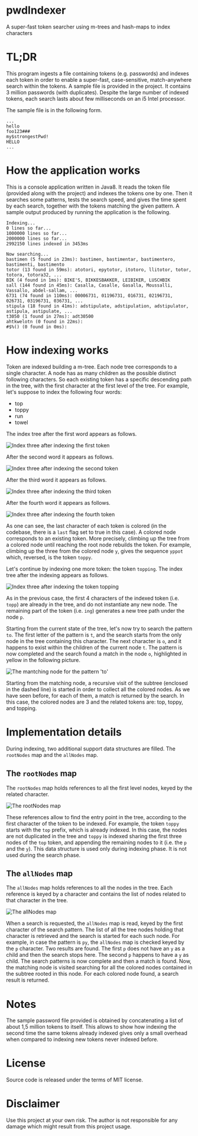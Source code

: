 # pwdIndexer
A super-fast token searcher using m-trees and hash-maps to index characters

# TL;DR

This program ingests a file containing tokens (e.g. passwords) and indexes each token in order to enable a super-fast, case-sensitive, match-anywhere search within the tokens. A sample file is provided in the project. It contains 3 million passwords (with duplicates). Despite the large number of indexed tokens, each search lasts about few milliseconds on an i5 Intel processor.

The sample file is in the following form.

```
...
hello
foo123###
my$strongestPwd!
HELLO
...
```

# How the application works

This is a console application written in Java8. It reads the token file (provided along with the project) and indexes the tokens one by one. Then it searches some patterns, tests the search speed, and gives the time spent by each search, together with the tokens matching the given pattern. A sample output produced by running the application is the following.

```
Indexing...
0 lines so far...
1000000 lines so far...
2000000 lines so far...
2992150 lines indexed in 3453ms

Now searching...
bastimen (5 found in 23ms): bastimen, bastimentar, bastimentero, bastimenti, bastimento
totor (13 found in 59ms): atotori, epytotor, itotoro, llitotor, totor, totora, totora32, ...
BIK (4 found in 1ms): BIKE'S, BIKKESBAKKER, LEIBIKER, LUSCHBIK
sall (144 found in 45ms): Casalla, Casalle, Gasalla, Moussalli, Vassallo, abdel-sallam, ...
6731 (74 found in 110ms): 00006731, 01196731, 016731, 02196731, 026731, 03196731, 036731, ...
stipula (18 found in 41ms): adstipulate, adstipulation, adstipulator, astipula, astipulate, ...
t3050 (1 found in 27ms): adt30500
ahtkwelotn (0 found in 22ms): 
#$%() (0 found in 0ms):
```

# How indexing works

Token are indexed building a m-tree. Each node tree corresponds to a single character. A node has as many children as the possible distinct following characters. So each existing token has a specific descending path in the tree, with the first character at the first level of the tree. For example, let's suppose to index the following four words:

* top
* toppy
* run
* towel

The index tree after the first word appears as follows.

![Index three after indexing the first token](/docs/first.png?raw=true "Index three after indexing the first token")

After the second word it appears as follows.

![Index three after indexing the second token](/docs/second.png?raw=true "Index three after indexing the second token")

After the third word it appears as follows.

![Index three after indexing the third token](/docs/third.png?raw=true "Index three after indexing the third token")

After the fourth word it appears as follows.

![Index three after indexing the fourth token](/docs/fourth.png?raw=true "Index three after indexing the fourth token")

As one can see, the last character of each token is colored (in the codebase, there is a `last` flag set to true in this case). A colored node corresponds to an existing token. More precisely, climbing up the tree from a colored node until reaching the root node rebuilds the token. For example, climbing up the three from the colored node `y`, gives the sequence `yppot` which, reversed, is the token `toppy`.

Let's continue by indexing one more token: the token `topping`. The index tree after the indexing appears as follows.

![Index three after indexing the token topping](/docs/fifth.png?raw=true "Index three after indexing the token topping")

As in the previous case, the first 4 characters of the indexed token (i.e. `topp`) are already in the tree, and do not instantiate any new node. The remaining part of the token (i.e. `ing`) generates a new tree path under the node `p`.

Starting from the current state of the tree, let's now try to search the pattern `to`. The first letter of the pattern is `t`, and the search starts from the only node in the tree containing this character. The next character is `o`, and it happens to exist within the children of the current node `t`. The pattern is now completed and the search found a match in the node `o`, highlighted in yellow in the following picture.

![The mantching node for the pattern 'to'](/docs/sixth.png?raw=true "The mantching node for the pattern 'to'")

Starting from the matching node, a recursive visit of the subtree (enclosed in the dashed line) is started in order to collect all the colored nodes. As we have seen before, for each of them, a match is returned by the search. In this case, the colored nodes are 3 and the related tokens are: top, toppy, and topping.

# Implementation details

During indexing, two additional support data structures are filled. The `rootNodes` map and the `allNodes` map.

## The `rootNodes` map

The `rootNodes` map holds references to all the first level nodes, keyed by the related character.

![The rootNodes map](/docs/rootNodes.png?raw=true "The rootNodes map")

These references allow to find the entry point in the tree, according to the first character of the token to be indexed. For example, the token `toppy` starts with the `top` prefix, which is already indexed. In this case, the nodes are not duplicated in the tree and `toppy` is indexed sharing the first three nodes of the `top` token, and appending the remaining nodes to it (i.e. the `p` and the `y`). This data structure is used only during indexing phase. It is not used during the search phase.

## The `allNodes` map

The `allNodes` map holds references to all the nodes in the tree. Each reference is keyed by a character and contains the list of nodes related to that character in the tree.

![The allNodes map](/docs/allNodes.png?raw=true "The allNodes map")

When a search is requested, the `allNodes` map is read, keyed by the first character of the search pattern. The list of all the tree nodes holding that character is retrieved and the search is started for each such node. For example, in case the pattern is `py`, the `allNodes` map is checked keyed by the `p` character. Two results are found. The first `p` does not have an `y` as a child and then the search stops here. The second `p` happens to have a `y` as child. The search patterns is now complete and then a match is found. Now, the matching node is visited searching for all the colored nodes contained in the subtree rooted in this node. For each colored node found, a search result is returned.

# Notes

The sample password file provided is obtained by concatenating a list of about 1,5 million tokens to itself. This allows to show how indexing the second time the same tokens already indexed gives only a small overhead when compared to indexing new tokens never indexed before.

# License
Source code is released under the terms of MIT license.

# Disclaimer
Use this project at your own risk. The author is not responsible for any damage which might result from this project usage.
